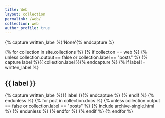 ```yaml
---
title: Web
layout: collection
permalink: /web/
collection: web
author_profile: true
---
```


{% capture written_label %}'None'{% endcapture %}

{% for collection in site.collections %}
  {% if collection == web %}
    {% unless collection.output == false or collection.label == "posts" %}
      {% capture label %}{{ collection.label }}{% endcapture %}
      {% if label != written_label %}
        <h2 id="{{ label | slugify }}" class="archive__subtitle">{{ label }}</h2>
        {% capture written_label %}{{ label }}{% endcapture %}
      {% endif %}
    {% endunless %}
    {% for post in collection.docs %}
      {% unless collection.output == false or collection.label == "posts" %}
        {% include archive-single.html %}
      {% endunless %}
    {% endfor %}
  {% endif %}
{% endfor %}
